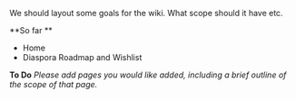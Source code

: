 We should layout some goals for the wiki. What scope should it have etc. 

**So far **
* Home
* Diaspora Roadmap and Wishlist 

**To Do**
*Please add pages you would like added, including a brief outline of the scope of that page.*

